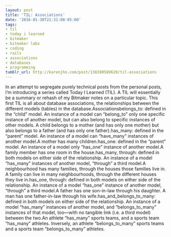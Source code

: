 ```yaml
---
layout: post
title: 'TIL: Associations'
date: '2016-01-30T21:31:08-05:00'
tags:
- til
- today i learned
- bitmaker
- bitmaker labs
- coding
- rails
- associations
- databases
- programming
tumblr_url: http://karenjho.com/post/138380589620/til-associations
---
```

In an attempt to segregate purely technical posts from the personal posts, I’m introducing a series called Today I Learned (TIL). A TIL will essentially be a summary or rehash of my Bitmaker notes on a particular topic. This first TIL is all about database associations, the relationships between the different models (tables) in the database.Associationsbelongs_to: defined in the “child” model. An instance of a model can “belong_to” only one specific instance of another model, but can also belong to specific instances of other models. A child belongs to a mother (and has only one mother) but also belongs to a father (and has only one father).has_many: defined in the “parent” model. An instance of a model can “have_many” instances of another model.A mother has many children.has_one: defined in the “parent” model. An instance of a model only “has_one” instance of another model.A family member has one room in the house.has_many, through: defined in both models on either side of the relationship. An instance of a model “has_many” instances of another model, “through” a third model.A neighbourhood has many families, through the houses those families live in. A family can live in many neighbourhoods, through the different houses they live in.has_one, through: defined in both models on either side of the relationship. An instance of a model “has_one” instance of another model, “through” a third model.A father has one son-in-law through his daughter. A man has one father-in-law through his wife.has_and_belongs_to_many: defined in both models on either side of the relationship. An instance of a model “has_many” instances of another model, and “belongs_to_many” instances of that model, too—with no tangible link (i.e. a third model) between the two.An athlete “has_many” sports teams, and a sports team “has_many” athletes. Inversely, an athlete “belongs_to_many” sports teams and a sports team “belongs_to_many” athletes.
